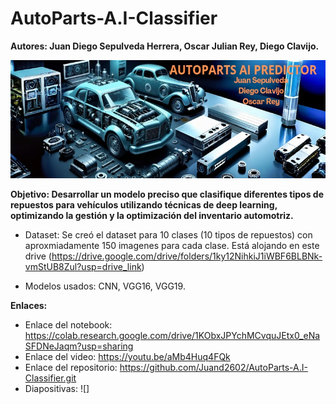 # AutoParts-A.I-Classifier

**Autores: Juan Diego Sepulveda Herrera, Oscar Julian Rey, Diego Clavijo.**

![](https://github.com/Juand2602/AutoParts-A.I-Classifier/blob/main/AutoParts.jpeg)

**Objetivo: Desarrollar un modelo preciso que clasifique diferentes tipos de repuestos para vehículos utilizando técnicas de deep learning, optimizando la gestión y la optimización del inventario automotriz.**

- Dataset: Se creó el dataset para 10 clases (10 tipos de repuestos) con aproxmiadamente 150 imagenes para cada clase. Está alojando en este drive (https://drive.google.com/drive/folders/1ky12NihkiJ1iWBF6BLBNk-vmStUB8Zul?usp=drive_link)

- Modelos usados: CNN, VGG16, VGG19.

**Enlaces:**
- Enlace del notebook: https://colab.research.google.com/drive/1KObxJPYchMCvquJEtx0_eNaSFDNeJaqm?usp=sharing
- Enlace del video: https://youtu.be/aMb4Huq4FQk 
- Enlace del repositorio: https://github.com/Juand2602/AutoParts-A.I-Classifier.git
- Diapositivas: ![]
